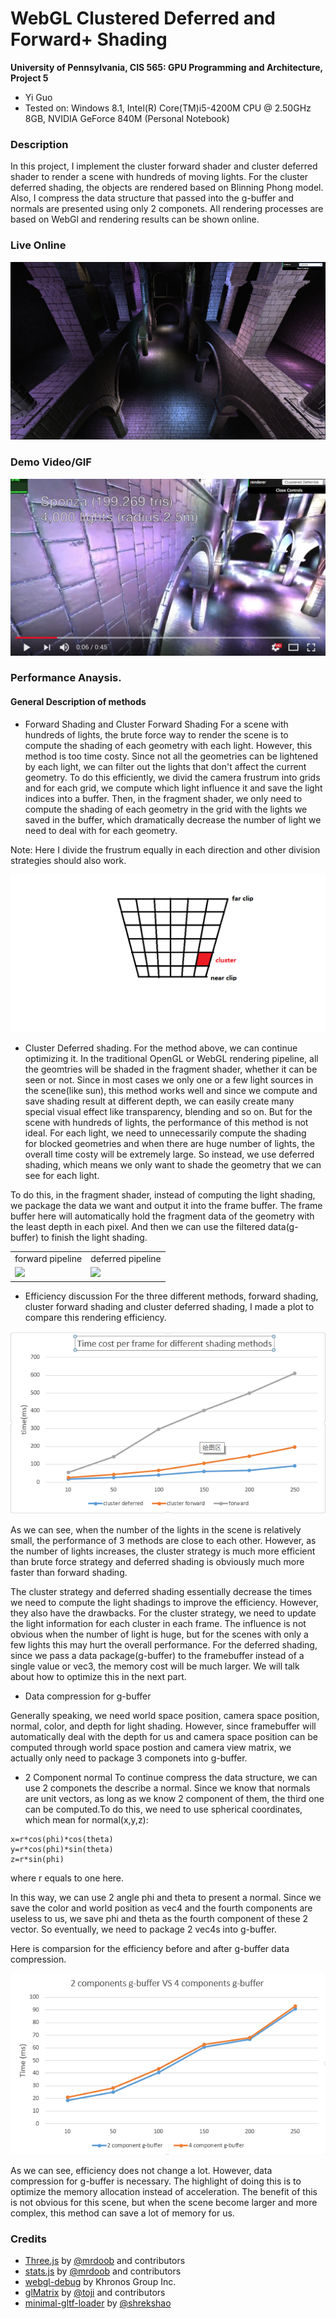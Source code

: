 WebGL Clustered Deferred and Forward+ Shading
======================

**University of Pennsylvania, CIS 565: GPU Programming and Architecture, Project 5**

* Yi Guo
* Tested on:  Windows 8.1, Intel(R) Core(TM)i5-4200M CPU @ 2.50GHz 8GB, NVIDIA GeForce 840M (Personal Notebook)

### Description
In this project, I implement the cluster forward shader and cluster deferred shader to render a scene with hundreds of moving lights. For the cluster deferred shading, the objects are rendered based on Blinning Phong model. Also, I compress the data structure that passed into the g-buffer and normals are presented using only 2 componets. All rendering processes are based on WebGl and rendering results can be shown online.

### Live Online

[![](img/thumb.png)](http://TODO.github.io/Project5B-WebGL-Deferred-Shading)

### Demo Video/GIF

[![](img/video.png)](TODO)

### Performance Anaysis.

#### General Description of methods

* Forward Shading and Cluster Forward Shading
For a scene with hundreds of lights, the brute force way to render the scene is to compute the shading of each geometry with each light. However, this method is too time costy. Since not all the geometries can be lightened by each light, we can filter out the lights that don't affect the current geometry. To do this efficiently, we divid the camera frustrum into grids and for each grid, we compute which light influence it and save the light indices into a buffer. Then, in the fragment shader, we only need to compute the shading of each geometry in the grid with the lights we saved in the buffer, which dramatically decrease the number of light we need to deal with for each geometry. 

Note: Here I divide the frustrum equally in each direction and other division strategies should also work. 

![](./img/cluster.png)

* Cluster Deferred shading.
For the method above, we can continue optimizing it. In the traditional OpenGL or WebGL rendering pipeline, all the geomtries will be shaded in the fragment shader, whether it can be seen or not. Since in most cases we only one or a few light sources in the scene(like sun), this method works well and since we compute and save shading result at different depth, we can easily create many special visual effect like transparency, blending and so on.  But for the scene with hundreds of lights, the performance of this method is not ideal. For each light, we need to unnecessarily compute the shading  
for blocked geometries and when there are huge number of lights, the overall time costy will be extremely large. So instead, we use deferred shading, which means we only want to shade the geometry that we can see for each light.

To do this, in the fragment shader, instead of computing the light shading, we package the data we want and output it into the frame buffer. The frame buffer here will automatically hold the fragment data of the geometry with the least depth in each pixel. And then we can use the filtered data(g-buffer) to finish the light shading. 

<table class="image">
<tr>
	<td>forward pipeline </td>
	<td>deferred pipeline </td>
</tr>
<tr>
	<td><img src="img/forward.img"/></td>
	<td><img src="img/deferred.img"/></td>
</tr>
</table>

* Efficiency discussion
For the three different methods, forward shading, cluster forward shading and cluster deferred shading, I made a plot to compare this rendering efficiency.

![](./img/timecost3method.png)

As we can see, when the number of the lights in the scene is relatively small, the performance of 3 methods are close to each other. However, as the number of lights increases, the cluster strategy is much more efficient than brute force strategy and deferred shading is obviously much more faster than forward shading.

The cluster strategy and deferred shading essentially decrease the times we need to compute the light shadings to improve the efficiency. However, they also have the drawbacks. For the cluster strategy, we need to update the light information for each cluster in each frame. The influence is not obvious when the number of light is huge, but for the scenes with only a few lights this may hurt the overall performance. For the deferred shading, since we pass a data package(g-buffer) to the framebuffer instead of a single value or vec3, the memory cost will be much larger. We will talk about how to optimize this in the next part.

* Data compression for g-buffer

Generally speaking, we need world space position, camera space position, normal, color, and depth for 
light shading. However, since framebuffer will automatically deal with the depth for us and camera space position can be computed through world space postion and camera view matrix, we actually only need to package 3 componets into g-buffer.

* 2 Component normal
To continue compress the data structure, we can use 2 componets the describe a normal. Since we know that normals are unit vectors, as long as we know 2 component of them, the third one can be computed.To do this, we need to use spherical coordinates, which mean for normal(x,y,z):

```
x=r*cos(phi)*cos(theta)
y=r*cos(phi)*sin(theta)
z=r*sin(phi)
```

where r equals to one here.

In this way, we can use 2 angle phi and theta to present a normal. Since we save the color and world position as vec4 and the fourth components are useless to us, we save phi and theta as the fourth component of these 2 vector. So eventually, we need to package 2 vec4s into g-buffer.

Here is comparsion for the efficiency before and after g-buffer data compression.

![](./img/2VS4.png)

As we can see, efficiency does not change a lot. However, data compression for g-buffer is necessary. The highlight of doing this is to optimize the memory allocation instead of acceleration. The benefit of this is not obvious for this scene, but when the scene become larger and more complex, this method can save a lot of memory for us.

### Credits

* [Three.js](https://github.com/mrdoob/three.js) by [@mrdoob](https://github.com/mrdoob) and contributors
* [stats.js](https://github.com/mrdoob/stats.js) by [@mrdoob](https://github.com/mrdoob) and contributors
* [webgl-debug](https://github.com/KhronosGroup/WebGLDeveloperTools) by Khronos Group Inc.
* [glMatrix](https://github.com/toji/gl-matrix) by [@toji](https://github.com/toji) and contributors
* [minimal-gltf-loader](https://github.com/shrekshao/minimal-gltf-loader) by [@shrekshao](https://github.com/shrekshao)
